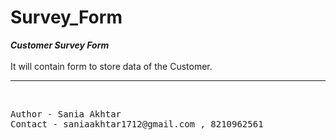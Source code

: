 # Survey_Form
<b><em>Customer Survey Form</em></b>
<br> <br>
It will contain form to store data of the Customer. <br>
<hr>
<br><pre>Author - Sania Akhtar
Contact - saniaakhtar1712@gmail.com , 8210962561</pre>